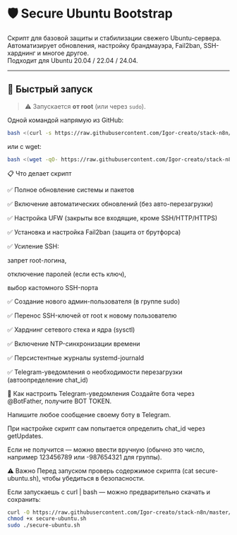 # 🛡 Secure Ubuntu Bootstrap

Скрипт для базовой защиты и стабилизации свежего Ubuntu-сервера.  
Автоматизирует обновления, настройку брандмауэра, Fail2ban, SSH-харднинг и многое другое.  
Подходит для Ubuntu 20.04 / 22.04 / 24.04.

---

## 🚀 Быстрый запуск

> ⚠️ Запускается **от root** (или через `sudo`).

Одной командой напрямую из GitHub:

```bash
bash <(curl -s https://raw.githubusercontent.com/Igor-creato/stack-n8n/master/secure-ubuntu.sh)
```

или с wget:

```bash
bash <(wget -qO- https://raw.githubusercontent.com/Igor-creato/stack-n8n/master/secure-ubuntu.sh)
```


📋 Что делает скрипт

✅ Полное обновление системы и пакетов

✅ Включение автоматических обновлений (без авто-перезагрузки)

✅ Настройка UFW (закрыты все входящие, кроме SSH/HTTP/HTTPS)

✅ Установка и настройка Fail2ban (защита от брутфорса)

✅ Усиление SSH:

запрет root-логина,

отключение паролей (если есть ключ),

выбор кастомного SSH-порта

✅ Создание нового админ-пользователя (в группе sudo)

✅ Перенос SSH-ключей от root к новому пользователю

✅ Харднинг сетевого стека и ядра (sysctl)

✅ Включение NTP-синхронизации времени

✅ Персистентные журналы systemd-journald

✅ Telegram-уведомления о необходимости перезагрузки (автоопределение chat_id)

🔑 Как настроить Telegram-уведомления
Создайте бота через @BotFather, получите BOT TOKEN.

Напишите любое сообщение своему боту в Telegram.

При настройке скрипт сам попытается определить chat_id через getUpdates.

Если не получится — можно ввести вручную (обычно это число, например 123456789 или -987654321 для группы).

⚠️ Важно
Перед запуском проверь содержимое скрипта (cat secure-ubuntu.sh), чтобы убедиться в безопасности.

Если запускаешь с curl | bash — можно предварительно скачать и сохранить:

```bash
curl -O https://raw.githubusercontent.com/Igor-creato/stack-n8n/master/secure-ubuntu.sh
chmod +x secure-ubuntu.sh
sudo ./secure-ubuntu.sh
```

